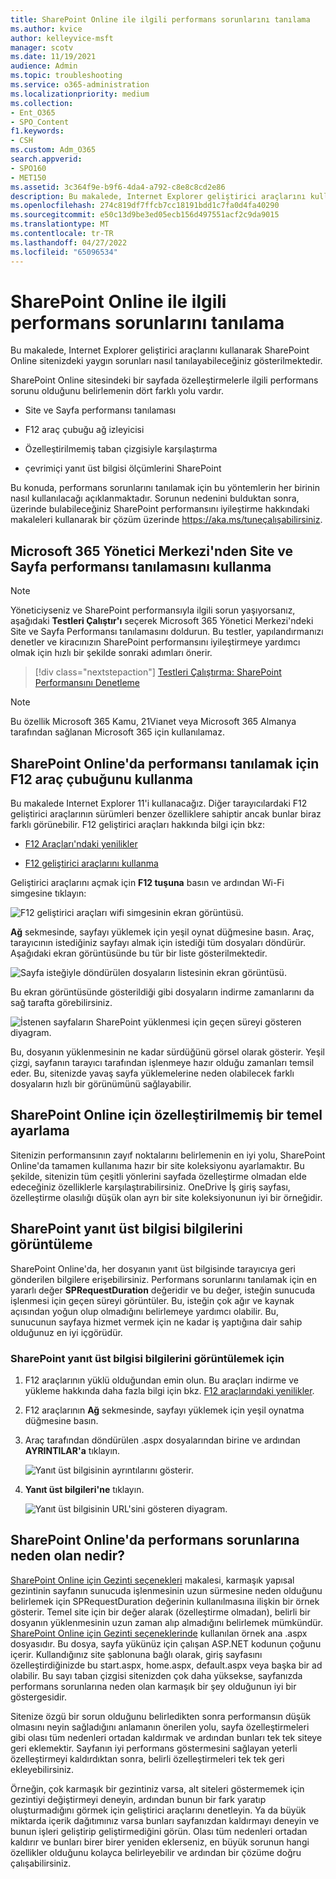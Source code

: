 ```yaml
---
title: SharePoint Online ile ilgili performans sorunlarını tanılama
ms.author: kvice
author: kelleyvice-msft
manager: scotv
ms.date: 11/19/2021
audience: Admin
ms.topic: troubleshooting
ms.service: o365-administration
ms.localizationpriority: medium
ms.collection:
- Ent_O365
- SPO_Content
f1.keywords:
- CSH
ms.custom: Adm_O365
search.appverid:
- SPO160
- MET150
ms.assetid: 3c364f9e-b9f6-4da4-a792-c8e8c8cd2e86
description: Bu makalede, Internet Explorer geliştirici araçlarını kullanarak SharePoint Online sitenizdeki yaygın sorunları nasıl tanılayabileceğiniz gösterilmektedir.
ms.openlocfilehash: 274c819df7ffcb7cc18191bdd1c7fa0d4fa40290
ms.sourcegitcommit: e50c13d9be3ed05ecb156d497551acf2c9da9015
ms.translationtype: MT
ms.contentlocale: tr-TR
ms.lasthandoff: 04/27/2022
ms.locfileid: "65096534"
---
```

# <a name="diagnosing-performance-issues-with-sharepoint-online"></a>SharePoint Online ile ilgili performans sorunlarını tanılama

Bu makalede, Internet Explorer geliştirici araçlarını kullanarak SharePoint Online sitenizdeki yaygın sorunları nasıl tanılayabileceğiniz gösterilmektedir.
  
SharePoint Online sitesindeki bir sayfada özelleştirmelerle ilgili performans sorunu olduğunu belirlemenin dört farklı yolu vardır.

- Site ve Sayfa performansı tanılaması
  
- F12 araç çubuğu ağ izleyicisi

- Özelleştirilmemiş taban çizgisiyle karşılaştırma

- çevrimiçi yanıt üst bilgisi ölçümlerini SharePoint

Bu konuda, performans sorunlarını tanılamak için bu yöntemlerin her birinin nasıl kullanılacağı açıklanmaktadır. Sorunun nedenini bulduktan sonra, üzerinde bulabileceğiniz SharePoint performansını iyileştirme hakkındaki makaleleri kullanarak bir çözüm üzerinde https://aka.ms/tuneçalışabilirsiniz.  

## <a name="use-the-site-and-page-performance-diagnostic-from-the-microsoft-365-admin-center"></a>Microsoft 365 Yönetici Merkezi'nden Site ve Sayfa performansı tanılamasını kullanma

> [!NOTE]
> Yöneticiyseniz ve SharePoint performansıyla ilgili sorun yaşıyorsanız, aşağıdaki **Testleri Çalıştır'ı** seçerek Microsoft 365 Yönetici Merkezi'ndeki Site ve Sayfa Performansı tanılamasını doldurun. Bu testler, yapılandırmanızı denetler ve kiracınızın SharePoint performansını iyileştirmeye yardımcı olmak için hızlı bir şekilde sonraki adımları önerir.
>> [!div class="nextstepaction"]
>> [Testleri Çalıştırma: SharePoint Performansını Denetleme](https://aka.ms/PillarSiteandPagePerf)

> [!NOTE] 
> Bu özellik Microsoft 365 Kamu, 21Vianet veya Microsoft 365 Almanya tarafından sağlanan Microsoft 365 için kullanılamaz.
  
## <a name="using-the-f12-tool-bar-to-diagnose-performance-in-sharepoint-online"></a>SharePoint Online'da performansı tanılamak için F12 araç çubuğunu kullanma
<a name="F12ToolInfo"> </a>

Bu makalede Internet Explorer 11'i kullanacağız. Diğer tarayıcılardaki F12 geliştirici araçlarının sürümleri benzer özelliklere sahiptir ancak bunlar biraz farklı görünebilir. F12 geliştirici araçları hakkında bilgi için bkz:
  
- [F12 Araçları'ndaki yenilikler](/previous-versions/windows/internet-explorer/ie-developer/dev-guides/bg182632(v=vs.85))

- [F12 geliştirici araçlarını kullanma](/previous-versions/windows/internet-explorer/ie-developer/samples/bg182326(v=vs.85))

Geliştirici araçlarını açmak için **F12 tuşuna** basın ve ardından Wi-Fi simgesine tıklayın:
  
![F12 geliştirici araçları wifi simgesinin ekran görüntüsü.](../media/27acacbb-5688-459a-aa2f-5c8c5f17b76e.png)
  
**Ağ** sekmesinde, sayfayı yüklemek için yeşil oynat düğmesine basın. Araç, tarayıcının istediğiniz sayfayı almak için istediği tüm dosyaları döndürür. Aşağıdaki ekran görüntüsünde bu tür bir liste gösterilmektedir.
  
![Sayfa isteğiyle döndürülen dosyaların listesinin ekran görüntüsü.](../media/247a9422-76da-4b0c-bed3-ce77b05e4560.png)
  
Bu ekran görüntüsünde gösterildiği gibi dosyaların indirme zamanlarını da sağ tarafta görebilirsiniz.
  
![İstenen sayfaların SharePoint yüklenmesi için geçen süreyi gösteren diyagram.](../media/d71ad1fa-9018-4fae-82eb-c1838e7db0ff.png)
  
Bu, dosyanın yüklenmesinin ne kadar sürdüğünü görsel olarak gösterir. Yeşil çizgi, sayfanın tarayıcı tarafından işlenmeye hazır olduğu zamanları temsil eder. Bu, sitenizde yavaş sayfa yüklemelerine neden olabilecek farklı dosyaların hızlı bir görünümünü sağlayabilir.
  
## <a name="setting-up-a-non-customized-baseline-for-sharepoint-online"></a>SharePoint Online için özelleştirilmemiş bir temel ayarlama
<a name="F12ToolInfo"> </a>

Sitenizin performansının zayıf noktalarını belirlemenin en iyi yolu, SharePoint Online'da tamamen kullanıma hazır bir site koleksiyonu ayarlamaktır. Bu şekilde, sitenizin tüm çeşitli yönlerini sayfada özelleştirme olmadan elde edeceğiniz özelliklerle karşılaştırabilirsiniz. OneDrive İş giriş sayfası, özelleştirme olasılığı düşük olan ayrı bir site koleksiyonunun iyi bir örneğidir.
  
## <a name="viewing-sharepoint-response-header-information"></a>SharePoint yanıt üst bilgisi bilgilerini görüntüleme
<a name="F12ToolInfo"> </a>

SharePoint Online'da, her dosyanın yanıt üst bilgisinde tarayıcıya geri gönderilen bilgilere erişebilirsiniz. Performans sorunlarını tanılamak için en yararlı değer **SPRequestDuration** değeridir ve bu değer, isteğin sunucuda işlenmesi için geçen süreyi görüntüler. Bu, isteğin çok ağır ve kaynak açısından yoğun olup olmadığını belirlemeye yardımcı olabilir. Bu, sunucunun sayfaya hizmet vermek için ne kadar iş yaptığına dair sahip olduğunuz en iyi içgörüdür.

### <a name="to-view-sharepoint-response-header-information"></a>SharePoint yanıt üst bilgisi bilgilerini görüntülemek için
  
1. F12 araçlarının yüklü olduğundan emin olun. Bu araçları indirme ve yükleme hakkında daha fazla bilgi için bkz. [F12 araçlarındaki yenilikler](/previous-versions/windows/internet-explorer/ie-developer/dev-guides/bg182632(v=vs.85)).

2. F12 araçlarının **Ağ** sekmesinde, sayfayı yüklemek için yeşil oynatma düğmesine basın.

3. Araç tarafından döndürülen .aspx dosyalarından birine ve ardından **AYRINTILAR'a** tıklayın.

    ![Yanıt üst bilgisinin ayrıntılarını gösterir.](../media/1f8a044a-caf8-4613-be2b-7e064141ac8a.png)
  
4. **Yanıt üst bilgileri'ne** tıklayın.

    ![Yanıt üst bilgisinin URL'sini gösteren diyagram.](../media/efc7076e-447e-447e-882a-ae3aa721e2c3.png)
  
## <a name="whats-causing-performance-issues-in-sharepoint-online"></a>SharePoint Online'da performans sorunlarına neden olan nedir?
<a name="F12ToolInfo"> </a>

[SharePoint Online için Gezinti seçenekleri](navigation-options-for-sharepoint-online.md) makalesi, karmaşık yapısal gezintinin sayfanın sunucuda işlenmesinin uzun sürmesine neden olduğunu belirlemek için SPRequestDuration değerinin kullanılmasına ilişkin bir örnek gösterir. Temel site için bir değer alarak (özelleştirme olmadan), belirli bir dosyanın yüklenmesinin uzun zaman alıp almadığını belirlemek mümkündür. [SharePoint Online için Gezinti seçeneklerinde](navigation-options-for-sharepoint-online.md) kullanılan örnek ana .aspx dosyasıdır. Bu dosya, sayfa yükünüz için çalışan ASP.NET kodunun çoğunu içerir. Kullandığınız site şablonuna bağlı olarak, giriş sayfasını özelleştirdiğinizde bu start.aspx, home.aspx, default.aspx veya başka bir ad olabilir. Bu sayı taban çizgisi sitenizden çok daha yüksekse, sayfanızda performans sorunlarına neden olan karmaşık bir şey olduğunun iyi bir göstergesidir.
  
Sitenize özgü bir sorun olduğunu belirledikten sonra performansın düşük olmasını neyin sağladığını anlamanın önerilen yolu, sayfa özelleştirmeleri gibi olası tüm nedenleri ortadan kaldırmak ve ardından bunları tek tek siteye geri eklemektir. Sayfanın iyi performans göstermesini sağlayan yeterli özelleştirmeyi kaldırdıktan sonra, belirli özelleştirmeleri tek tek geri ekleyebilirsiniz.
  
Örneğin, çok karmaşık bir gezintiniz varsa, alt siteleri göstermemek için gezintiyi değiştirmeyi deneyin, ardından bunun bir fark yaratıp oluşturmadığını görmek için geliştirici araçlarını denetleyin. Ya da büyük miktarda içerik dağıtımınız varsa bunları sayfanızdan kaldırmayı deneyin ve bunun işleri geliştirip geliştirmediğini görün. Olası tüm nedenleri ortadan kaldırır ve bunları birer birer yeniden eklerseniz, en büyük sorunun hangi özellikler olduğunu kolayca belirleyebilir ve ardından bir çözüme doğru çalışabilirsiniz.

